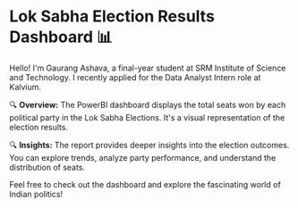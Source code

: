 # Lok Sabha Election Results Dashboard 📊

Hello! I'm Gaurang Ashava, a final-year student at SRM Institute of Science and Technology. I recently applied for the Data Analyst Intern role at Kalvium.

🔍 **Overview:**
The PowerBI dashboard displays the total seats won by each political party in the Lok Sabha Elections. It's a visual representation of the election results.

🔍 **Insights:**
The report provides deeper insights into the election outcomes. You can explore trends, analyze party performance, and understand the distribution of seats.

Feel free to check out the dashboard and explore the fascinating world of Indian politics!
